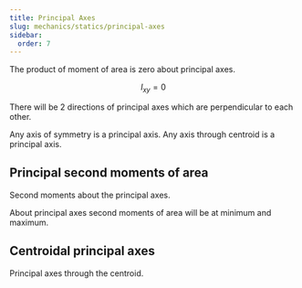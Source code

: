 ```yaml
---
title: Principal Axes
slug: mechanics/statics/principal-axes
sidebar:
  order: 7
---
```


The product of moment of area is zero about principal axes.

```math
I_{xy} = 0
```

There will be 2 directions of principal axes which are perpendicular to each
other.

Any axis of symmetry is a principal axis. Any axis through centroid is a
principal axis.

## Principal second moments of area

Second moments about the principal axes.

About principal axes second moments of area will be at minimum and maximum.

## Centroidal principal axes

Principal axes through the centroid.
